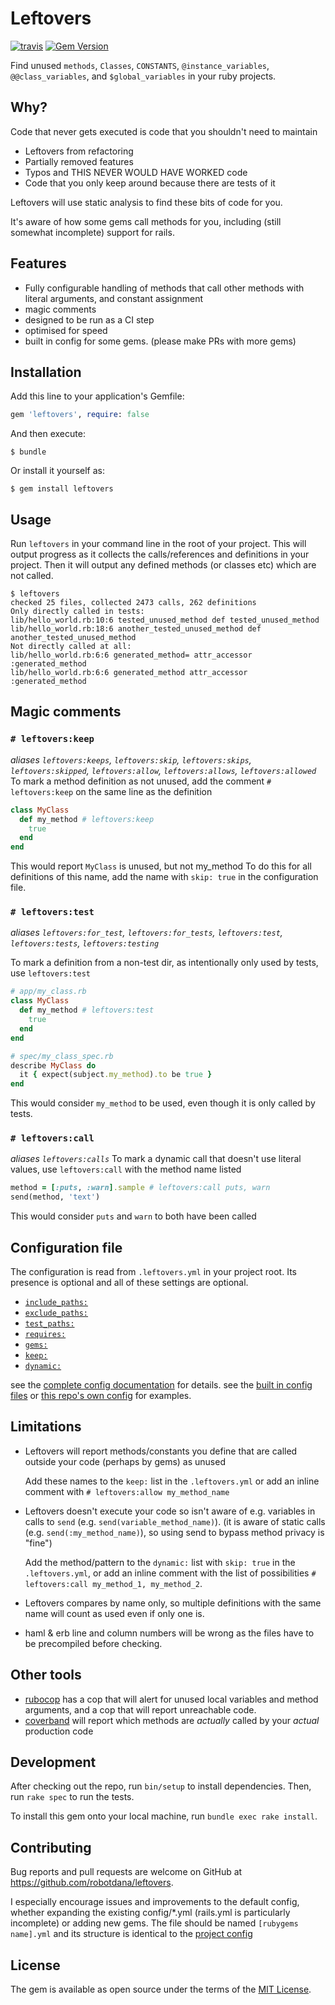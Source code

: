 # Leftovers
[![travis](https://travis-ci.com/robotdana/leftovers.svg?branch=main)](https://travis-ci.com/robotdana/leftovers)
[![Gem Version](https://badge.fury.io/rb/leftovers.svg)](https://rubygems.org/gems/leftovers)

Find unused `methods`, `Classes`, `CONSTANTS`, `@instance_variables`, `@@class_variables`, and `$global_variables` in your ruby projects.

## Why?

Code that never gets executed is code that you shouldn't need to maintain

- Leftovers from refactoring
- Partially removed features
- Typos and THIS NEVER WOULD HAVE WORKED code
- Code that you only keep around because there are tests of it

Leftovers will use static analysis to find these bits of code for you.

It's aware of how some gems call methods for you, including (still somewhat incomplete) support for rails.

## Features

- Fully configurable handling of methods that call other methods with literal arguments, and constant assignment
- magic comments
- designed to be run as a CI step
- optimised for speed
- built in config for some gems. (please make PRs with more gems)

## Installation

Add this line to your application's Gemfile:

```ruby
gem 'leftovers', require: false
```

And then execute:

    $ bundle

Or install it yourself as:

    $ gem install leftovers

## Usage

Run `leftovers` in your command line in the root of your project.
This will output progress as it collects the calls/references and definitions in your project.
Then it will output any defined methods (or classes etc) which are not called.

```
$ leftovers
checked 25 files, collected 2473 calls, 262 definitions
Only directly called in tests:
lib/hello_world.rb:10:6 tested_unused_method def tested_unused_method
lib/hello_world.rb:18:6 another_tested_unused_method def another_tested_unused_method
Not directly called at all:
lib/hello_world.rb:6:6 generated_method= attr_accessor :generated_method
lib/hello_world.rb:6:6 generated_method attr_accessor :generated_method
```

## Magic comments

### `# leftovers:keep`
_aliases `leftovers:keeps`, `leftovers:skip`, `leftovers:skips`, `leftovers:skipped`, `leftovers:allow`, `leftovers:allows`, `leftovers:allowed`_
To mark a method definition as not unused, add the comment `# leftovers:keep` on the same line as the definition

```ruby
class MyClass
  def my_method # leftovers:keep
    true
  end
end
```
This would report `MyClass` is unused, but not my_method
To do this for all definitions of this name, add the name with `skip: true` in the configuration file.

### `# leftovers:test`
_aliases `leftovers:for_test`, `leftovers:for_tests`, `leftovers:test`, `leftovers:tests`, `leftovers:testing`_

To mark a definition from a non-test dir, as intentionally only used by tests, use `leftovers:test`
```ruby
# app/my_class.rb
class MyClass
  def my_method # leftovers:test
    true
  end
end
```
```ruby
# spec/my_class_spec.rb
describe MyClass do
  it { expect(subject.my_method).to be true }
end
```

This would consider `my_method` to be used, even though it is only called by tests.

### `# leftovers:call`
_aliases `leftovers:calls`_
To mark a dynamic call that doesn't use literal values, use `leftovers:call` with the method name listed
```ruby
method = [:puts, :warn].sample # leftovers:call puts, warn
send(method, 'text')
```

This would consider `puts` and `warn` to both have been called

## Configuration file

The configuration is read from `.leftovers.yml` in your project root.
Its presence is optional and all of these settings are optional.

- [`include_paths:`](https://github.com/robotdana/leftovers/tree/main/docs/Configuration.md#include_paths)
- [`exclude_paths:`](https://github.com/robotdana/leftovers/tree/main/docs/Configuration.md#exclude_paths)
- [`test_paths:`](https://github.com/robotdana/leftovers/tree/main/docs/Configuration.md#test_paths)
- [`requires:`](https://github.com/robotdana/leftovers/tree/main/docs/Configuration.md#requires)
- [`gems:`](https://github.com/robotdana/leftovers/tree/main/docs/Configuration.md#gems)
- [`keep:`](https://github.com/robotdana/leftovers/tree/main/docs/Configuration.md#keep)
- [`dynamic:`](https://github.com/robotdana/leftovers/tree/main/docs/Configuration.md#dynamic)

see the [complete config documentation](https://github.com/robotdana/leftovers/tree/main/docs/Configuration.md) for details.
see the [built in config files](https://github.com/robotdana/leftovers/tree/main/lib/config) or [this repo's own config](https://github.com/robotdana/leftovers/tree/main/.leftovers.yml) for examples.

## Limitations

- Leftovers will report methods/constants you define that are called outside your code (perhaps by gems) as unused

  Add these names to the `keep:` list in the `.leftovers.yml` or add an inline comment with `# leftovers:allow my_method_name`
- Leftovers doesn't execute your code so isn't aware of e.g. variables in calls to `send` (e.g. `send(variable_method_name)`). (it is aware of static calls (e.g. `send(:my_method_name)`), so using send to bypass method privacy is "fine")

  Add the method/pattern to the `dynamic:` list with `skip: true` in the `.leftovers.yml`, or add an inline comment with the list of possibilities `# leftovers:call my_method_1, my_method_2`.
- Leftovers compares by name only, so multiple definitions with the same name will count as used even if only one is.
- haml & erb line and column numbers will be wrong as the files have to be precompiled before checking.

## Other tools

- [rubocop](https://github.com/rubocop-hq/rubocop) has a cop that will alert for unused local variables and method arguments, and a cop that will report unreachable code.
- [coverband](https://github.com/danmayer/coverband) will report which methods are _actually_ called by your _actual_ production code

## Development

After checking out the repo, run `bin/setup` to install dependencies. Then, run `rake spec` to run the tests.

To install this gem onto your local machine, run `bundle exec rake install`.

## Contributing

Bug reports and pull requests are welcome on GitHub at https://github.com/robotdana/leftovers.

I especially encourage issues and improvements to the default config, whether expanding the existing config/*.yml (rails.yml is particularly incomplete) or adding new gems.
The file should be named `[rubygems name].yml` and its structure is identical to the [project config](#configuration)

## License

The gem is available as open source under the terms of the [MIT License](https://opensource.org/licenses/MIT).
